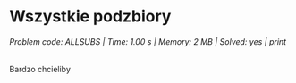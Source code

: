 # Wszystkie podzbiory
###### Problem code: ALLSUBS \| Time: 1.00 s \| Memory: 2 MB \| Solved: yes \| print

Bardzo chcieliby
